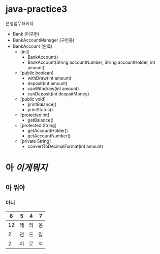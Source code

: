 # java-practice3
은행업무패키지
* Bank (미구현)
* BankAccountManager (구현중)
* BankAccount (완료)
  * [init]
    * BankAccount()
    * BankAccount(String accountNumber, String accountHolder, int amount)
  * [public boolean]
    * withDraw(int amount)
    * deposit(int amount)
    * canWithdraw(int amount)
    * canDeposit(int deopsitMoney)
  * [public void]
    * printBalance()
    * printStatus()
  * [protected int]
    * getBalance()
  * [protected String]
    * getAccountHolder()
    * getAccountNumber()
  * [private String]
    * convertToDecimalFormat(int amount)
    


# 아 *이게뭐지*
## 아 뭐야
### 아니


8|5|4|7
---|---|---|---|
12|레|리|옹|
2|전|드|잉|
2|지|문|덕|
